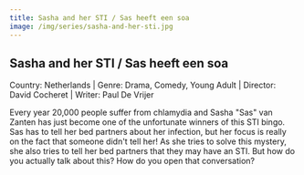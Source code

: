 ```yaml
---
title: Sasha and her STI / Sas heeft een soa
image: /img/series/sasha-and-her-sti.jpg
---
```


## Sasha and her STI / Sas heeft een soa

Country: Netherlands | Genre: Drama, Comedy, Young Adult | Director: David Cocheret | Writer: Paul De Vrijer

Every year 20,000 people suffer from chlamydia and Sasha "Sas" van Zanten has just become one of the unfortunate winners of this STI bingo. Sas has to tell her bed partners about her infection, but her focus is really on the fact that someone didn't tell her! As she tries to solve this mystery, she also tries to tell her bed partners that they may have an STI. But how do you actually talk about this? How do you open that conversation?
